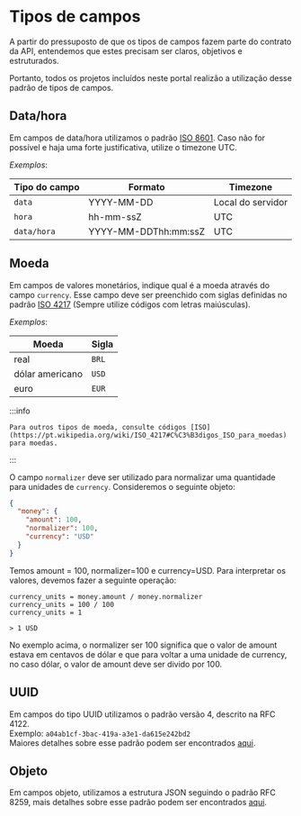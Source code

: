 # Tipos de campos

A partir do pressuposto de que os tipos de campos fazem parte do contrato da API, entendemos que estes precisam ser claros, objetivos e estruturados.

Portanto, todos os projetos incluídos neste portal realizão a utilização desse padrão de tipos de campos.

## Data/hora

Em campos de data/hora utilizamos o padrão [ISO 8601](https://pt.wikipedia.org/wiki/ISO_8601). Caso não for possível e haja uma forte justificativa, utilize o timezone UTC.

_Exemplos_:

| Tipo do campo | Formato | Timezone |
|-------|-----------|-------------|
| `data` | YYYY-MM-DD | Local do servidor |
| `hora` | hh-mm-ssZ | UTC |
| `data/hora` | YYYY-MM-DDThh:mm:ssZ | UTC |

## Moeda

Em campos de valores monetários, indique qual é a moeda através do campo `currency`. Esse campo deve ser preenchido com siglas definidas no padrão [ISO 4217](https://pt.wikipedia.org/wiki/ISO_4217) (Sempre utilize códigos com letras maiúsculas).

_Exemplos_:

| Moeda | Sigla |
|-------|-----------|
| real | `BRL` |
| dólar americano | `USD` |
| euro | `EUR` |

:::info

    Para outros tipos de moeda, consulte códigos [ISO](https://pt.wikipedia.org/wiki/ISO_4217#C%C3%B3digos_ISO_para_moedas) para moedas.
:::

O campo `normalizer` deve ser utilizado para normalizar uma quantidade para unidades de `currency`. Consideremos o seguinte objeto:

```json
{
  "money": {
    "amount": 100,
    "normalizer": 100,
    "currency": "USD"
  }
}
```

Temos amount = 100, normalizer=100 e currency=USD. Para interpretar os valores, devemos fazer a seguinte operação:

```
currency_units = money.amount / money.normalizer
currency_units = 100 / 100
currency_units = 1

> 1 USD
```

No exemplo acima, o normalizer ser 100 significa que o valor de amount estava em centavos de dólar e que para voltar a uma unidade de currency, no caso dólar, o valor de amount deve ser divido por 100.

## UUID

Em campos do tipo UUID utilizamos o padrão versão 4, descrito na RFC 4122.  
Exemplo: `a04ab1cf-3bac-419a-a3e1-da615e242bd2`  
Maiores detalhes sobre esse padrão podem ser encontrados [aqui](https://www.rfc-editor.org/rfc/rfc4122).

## Objeto
Em campos objeto, utilizamos a estrutura JSON seguindo o padrão RFC 8259, mais detalhes sobre esse padrão podem ser encontrados [aqui](https://www.rfc-editor.org/rfc/rfc8259).
